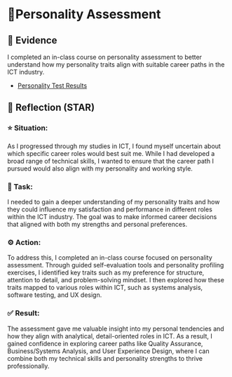 # 🧬Personality Assessment

## 📎 Evidence
I completed an in-class course on personality assessment to better understand how my personality traits align with suitable career paths in the ICT industry.
- [Personality Test Results](./evidence/personality-assessment.png)

## 💬 Reflection (STAR)
### ⭐ Situation:
As I progressed through my studies in ICT, I found myself uncertain about which specific career roles would best suit me. While I had developed a broad range of technical skills, I wanted to ensure that the career path I pursued would also align with my personality and working style.

### 🎯 Task:
I needed to gain a deeper understanding of my personality traits and how they could influence my satisfaction and performance in different roles within the ICT industry. The goal was to make informed career decisions that aligned with both my strengths and personal preferences.

### ⚙️ Action:
To address this, I completed an in-class course focused on personality assessment. Through guided self-evaluation tools and personality profiling exercises, I identified key traits such as my preference for structure, attention to detail, and problem-solving mindset. I then explored how these traits mapped to various roles within ICT, such as systems analysis, software testing, and UX design.

### ✅ Result:
The assessment gave me valuable insight into my personal tendencies and how they align with analytical, detail-oriented roles in ICT. As a result, I gained confidence in exploring career paths like Quality Assurance, Business/Systems Analysis, and User Experience Design, where I can combine both my technical skills and personality strengths to thrive professionally.

